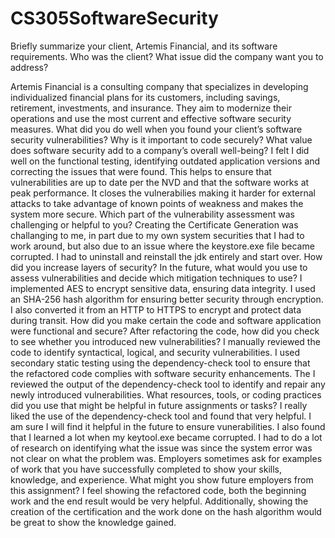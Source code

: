 # CS305SoftwareSecurity
Briefly summarize your client, Artemis Financial, and its software requirements. Who was the client? What issue did the company want you to address?

Artemis Financial is a consulting company that specializes in developing individualized financial plans for its customers, including savings, retirement, investments, and insurance. They aim to modernize their operations and use the most current and effective software security measures.
What did you do well when you found your client’s software security vulnerabilities? Why is it important to code securely? What value does software security add to a company’s overall well-being?
I felt I did well on the functional testing, identifying outdated application versions and correcting the issues that were found. This helps to ensure that vulnerabilities are up to date per the NVD and that the software works at peak performance. It closes the vulnerabilies making it harder for external attacks to take advantage of known points of weakness and makes the system more secure. 
Which part of the vulnerability assessment was challenging or helpful to you?
Creating the Certificate Generation was challanging to me, in part due to my own system securities that I had to work around, but also due to an issue where the keystore.exe file became corrupted. I had to uninstall and reinstall the jdk entirely and start over. 
How did you increase layers of security? In the future, what would you use to assess vulnerabilities and decide which mitigation techniques to use?
I implemented AES to encrypt sensitive data, ensuring data integrity. I used an SHA-256 hash algorithm for ensuring better security through encryption. I also converted it from an HTTP to HTTPS to encrypt and protect data during transit. 
How did you make certain the code and software application were functional and secure? After refactoring the code, how did you check to see whether you introduced new vulnerabilities?
I manually reviewed the code to identify syntactical, logical, and security vulnerabilities. I used secondary static testing using the dependency-check tool to ensure that the refactored code complies with software security enhancements. The I reviewed the output of the dependency-check tool to identify and repair any newly introduced vulnerabilities.
What resources, tools, or coding practices did you use that might be helpful in future assignments or tasks?
I really liked the use of the dependency-check tool and found that very helpful. I am sure I will find it helpful in the future to ensure vunerabilities. I also found that I learned a lot when my keytool.exe became corrupted. I had to do a lot of research on identifying what the issue was since the system error was not clear on what the problem was. 
Employers sometimes ask for examples of work that you have successfully completed to show your skills, knowledge, and experience. What might you show future employers from this assignment?
I feel showing the refactored code, both the beginning work and the end result would be very helpful. Additionally, showing the creation of the certification and the work done on the hash algorithm would be great to show the knowledge gained.
